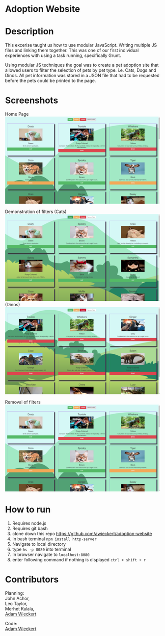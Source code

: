 # Adoption Website

# Description
This excerise taught us how to use modular JavaScript. Writing multiple JS files and linking them together. This was one of our first individual experiences with using a task running, specifically Grunt. 

Using modular JS techniques the goal was to create a pet adoption site that allowed users to filter the selection of pets by pet type. i.e. Cats, Dogs and Dinos. All pet information was stored in a JSON file that had to be requested before the pets could be printed to the page.  

# Screenshots
Home Page
![homepage](https://raw.githubusercontent.com/awieckert/adoption-website/master/img/Screenshot%20(8).png)

Demonstration of filters (Cats)
![homepage](https://raw.githubusercontent.com/awieckert/adoption-website/master/img/Screenshot%20(9).png)
(Dinos)
![homepage](https://raw.githubusercontent.com/awieckert/adoption-website/master/img/Screenshot%20(10).png)

Removal of filters
![homepage](https://raw.githubusercontent.com/awieckert/adoption-website/master/img/Screenshot%20(11).png)

# How to run
1. Requires node.js
1. Requires git bash
1. clone down this repo https://github.com/awieckert/adoption-website
1. In bash terminal `npm install http-server`
1. Navigate to local directory
1. type `hs -p 8080` into terminal
1. In browser navigate to `localhost:8080`
1. enter following command if nothing is displayed `ctrl + shift + r`

# Contributors
Planning:  
John Achor,  
Leo Taylor,  
Merhet Kulala,  
[Adam Wieckert](https://github.com/awieckert)  

Code:  
[Adam Wieckert](https://github.com/awieckert)  